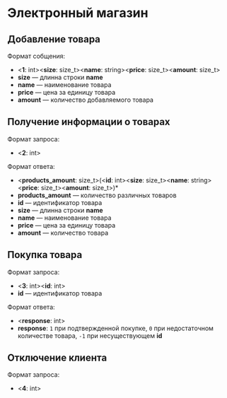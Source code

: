 # Электронный магазин


## Добавление товара
Формат собщения:  
* <**1**: int><**size**: size_t><**name**: string><**price**: size_t><**amount**: size_t>
* **size** — длинна строки **name**
* **name** — наименование товара
* **price** — цена за единицу товара
* **amount** — количество добавляемого товара


## Получение информации о товарах
Формат запроса:
* <**2**: int>

Формат ответа:  
* <**products_amount**: size_t>(<**id**: int><**size**: size_t><**name**: string><**price**: size_t><**amount**: size_t>)*
* **products_amount** — количество различных товаров
* **id** — идентификатор товара
* **size** — длинна строки **name**
* **name** — наименование товара
* **price** — цена за единицу товара
* **amount** — количество товара


## Покупка товара
Формат запроса:
* <**3**: int><**id**: int>
* **id** — идентификатор товара

Формат ответа:  
* <**response**: int>
* **response**: `1` при подтвержденной покупке, `0` при недостаточном количестве товара, `-1` при несуществующем **id**


## Отключение клиента
Формат запроса:
* <**4**: int>
